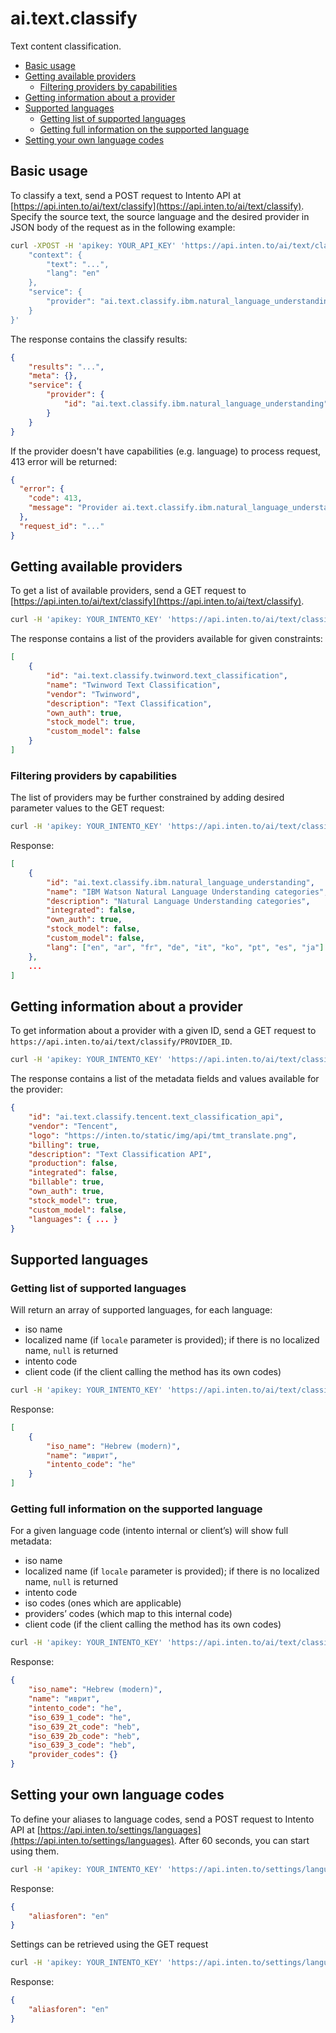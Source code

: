# ai.text.classify

Text content classification.

<!-- TOC depthFrom:2 -->

- [Basic usage](#basic-usage)
- [Getting available providers](#getting-available-providers)
    - [Filtering providers by capabilities](#filtering-providers-by-capabilities)
- [Getting information about a provider](#getting-information-about-a-provider)
- [Supported languages](#supported-languages)
    - [Getting list of supported languages](#getting-list-of-supported-languages)
    - [Getting full information on the supported language](#getting-full-information-on-the-supported-language)
- [Setting your own language codes](#setting-your-own-language-codes)

<!-- /TOC -->

## Basic usage

To classify a text, send a POST request to Intento API at [https://api.inten.to/ai/text/classify](https://api.inten.to/ai/text/classify). Specify the source text, the source language and the desired provider in JSON body of the request as in the following example:

```sh
curl -XPOST -H 'apikey: YOUR_API_KEY' 'https://api.inten.to/ai/text/classify' -d '{
    "context": {
        "text": "...",
        "lang": "en"
    },
    "service": {
        "provider": "ai.text.classify.ibm.natural_language_understanding"
    }
}'
```

The response contains the classify results:

```json
{
    "results": "...",
    "meta": {},
    "service": {
        "provider": {
            "id": "ai.text.classify.ibm.natural_language_understanding"
        }
    }
}
```

If the provider doesn't have capabilities (e.g. language) to process request, 413 error will be returned:

```json
{
  "error": {
    "code": 413,
    "message": "Provider ai.text.classify.ibm.natural_language_understanding constraint(s) violated."
  },
  "request_id": "..."
}
```

## Getting available providers

To get a list of available providers, send a GET request to [https://api.inten.to/ai/text/classify](https://api.inten.to/ai/text/classify).

```sh
curl -H 'apikey: YOUR_INTENTO_KEY' 'https://api.inten.to/ai/text/classify'
```

The response contains a list of the providers available for given constraints:

```json
[
    {
        "id": "ai.text.classify.twinword.text_classification",
        "name": "Twinword Text Classification",
        "vendor": "Twinword",
        "description": "Text Classification",
        "own_auth": true,
        "stock_model": true,
        "custom_model": false
    }
]
```

### Filtering providers by capabilities

The list of providers may be further constrained by adding desired parameter values to the GET request:

```sh
curl -H 'apikey: YOUR_INTENTO_KEY' 'https://api.inten.to/ai/text/classify?lang=ko'
```

Response:

```json
[
    {
        "id": "ai.text.classify.ibm.natural_language_understanding",
        "name": "IBM Watson Natural Language Understanding categories",
        "description": "Natural Language Understanding categories",
        "integrated": false,
        "own_auth": true,
        "stock_model": false,
        "custom_model": false,
        "lang": ["en", "ar", "fr", "de", "it", "ko", "pt", "es", "ja"]
    },
    ...
]
```

## Getting information about a provider

To get information about a provider with a given ID, send a GET request to `https://api.inten.to/ai/text/classify/PROVIDER_ID`.

```sh
curl -H 'apikey: YOUR_INTENTO_KEY' 'https://api.inten.to/ai/text/classify/ai.text.classify.tencent.text_classification_api'
```

The response contains a list of the metadata fields and values available for the provider:

```json
{
    "id": "ai.text.classify.tencent.text_classification_api",
    "vendor": "Tencent",
    "logo": "https://inten.to/static/img/api/tmt_translate.png",
    "billing": true,
    "description": "Text Classification API",
    "production": false,
    "integrated": false,
    "billable": true,
    "own_auth": true,
    "stock_model": true,
    "custom_model": false,
    "languages": { ... }
}
```

## Supported languages

### Getting list of supported languages

Will return an array of supported languages, for each language:

- iso name
- localized name (if `locale` parameter is provided); if there is no localized name, `null` is returned
- intento code
- client code (if the client calling the method has its own codes)

```sh
curl -H 'apikey: YOUR_INTENTO_KEY' 'https://api.inten.to/ai/text/classify/languages?locale=ru'
```

Response:

```json
[
    {
        "iso_name": "Hebrew (modern)",
        "name": "иврит",
        "intento_code": "he"
    }
]
```

### Getting full information on the supported language

For a given language code (intento internal or client’s) will show full metadata:

- iso name
- localized name (if `locale` parameter is provided); if there is no localized name, `null` is returned
- intento code
- iso codes (ones which are applicable)
- providers’ codes (which map to this internal code)
- client code (if the client calling the method has its own codes)

```sh
curl -H 'apikey: YOUR_INTENTO_KEY' 'https://api.inten.to/ai/text/classify/languages/he?locale=ru'
```

Response:

```json
{
    "iso_name": "Hebrew (modern)",
    "name": "иврит",
    "intento_code": "he",
    "iso_639_1_code": "he",
    "iso_639_2t_code": "heb",
    "iso_639_2b_code": "heb",
    "iso_639_3_code": "heb",
    "provider_codes": {}
}
```

## Setting your own language codes

To define your aliases to language codes, send a POST request to Intento API at [https://api.inten.to/settings/languages](https://api.inten.to/settings/languages). After 60 seconds, you can start using them.

```sh
curl -H 'apikey: YOUR_INTENTO_KEY' 'https://api.inten.to/settings/languages' --data '{"aliasforen":"en"}'
```

Response:

```json
{
    "aliasforen": "en"
}
```

Settings can be retrieved using the GET request

```sh
curl -H 'apikey: YOUR_INTENTO_KEY' 'https://api.inten.to/settings/languages'
```

Response:

```json
{
    "aliasforen": "en"
}
```
